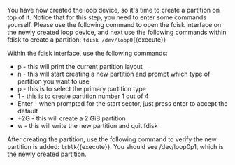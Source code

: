 You have now created the loop device, so it's time to create a partition on top of it. Notice that for this step, you need to enter some commands yourself. Please use the following command to open the fdisk interface on the newly created loop device, and next use the following commands within fdisk to create a partition: `fdisk /dev/loop0`{{execute}}

Within the fdisk interface, use the following commands:
*	p - this will print the current partition layout
*	n - this will start creating a new partition and prompt which type of partition you want to use
*	p - this is to select the primary partition type
*	1 - this is to create partition number 1 out of 4
*	Enter - when prompted for the start sector, just press enter to accept the default
*	+2G - this will create a 2 GiB partition
*	w - this will write the new partition and quit fdisk

After creating the partition, use the following command to verify the new partition is added: `lsblk`{{execute}}. You should see /dev/loop0p1, which is the newly created partition.
